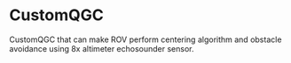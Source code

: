 # CustomQGC
CustomQGC that can make ROV perform centering algorithm and obstacle avoidance using 8x altimeter echosounder sensor.

